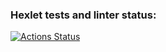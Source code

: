 ### Hexlet tests and linter status:
[![Actions Status](https://github.com/MalikaSadullaeva96/frontend-project-44/workflows/hexlet-check/badge.svg)](https://github.com/MalikaSadullaeva96/frontend-project-44/actions)